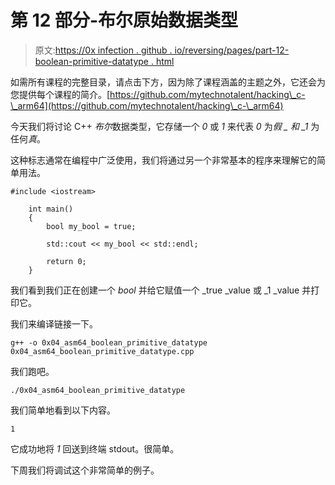 # 第 12 部分-布尔原始数据类型

> 原文:[https://0x infection . github . io/reversing/pages/part-12-boolean-primitive-datatype . html](https://0xinfection.github.io/reversing/pages/part-12-boolean-primitive-datatype.html)

如需所有课程的完整目录，请点击下方，因为除了课程涵盖的主题之外，它还会为您提供每个课程的简介。[https://github.com/mytechnotalent/hacking\_c-\_arm64](https://github.com/mytechnotalent/hacking\_c-\_arm64)

今天我们将讨论 C++ *布尔*数据类型，它存储一个 *0* 或 *1* 来代表 *0* 为*假 _ 和 _1* 为任何*真*。

这种标志通常在编程中广泛使用，我们将通过另一个非常基本的程序来理解它的简单用法。

```
#include <iostream>

    int main()
    {
        bool my_bool = true;

        std::cout << my_bool << std::endl;

        return 0;
    }

```

我们看到我们正在创建一个 *bool* 并给它赋值一个 _true _value 或 _1 _value 并打印它。

我们来编译链接一下。

```
g++ -o 0x04_asm64_boolean_primitive_datatype 0x04_asm64_boolean_primitive_datatype.cpp

```

我们跑吧。

```
./0x04_asm64_boolean_primitive_datatype

```

我们简单地看到以下内容。

```
1

```

它成功地将 *1* 回送到终端 stdout。很简单。

下周我们将调试这个非常简单的例子。